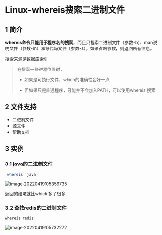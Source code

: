 # Linux-whereis搜索二进制文件

## 1 简介

**whereis命令只能用于程序名的搜索**，而且只搜索二进制文件（参数-b）、man说明文件（参数-m）和源代码文件（参数-s）。如果省略参数，则返回所有信息。

搜索来源是数据库索引

> 在搜索一些进程位置时，
>
> - 如果是可执行文件，which的准确性会好一点
>
> - 但如果只是普通程序，可能并不会加入PATH，可以使用whereis 搜索

## 2 文件支持

- 二进制文件
- 源文件
- 帮助文档

## 3 实例

### 3.1 java的二进制文件

```bash
 whereis  java
```

![image-20220419105359735](https://cdn.jsdelivr.net/gh/MrJackC/PicGoImages/other/202404231054387.png)

返回的结果就比which 多了很多

### 3.2 查找redis的二进制文件

```
whereis redis
```

![image-20220419105732272](https://cdn.jsdelivr.net/gh/MrJackC/PicGoImages/other/202404231054430.png)

### 